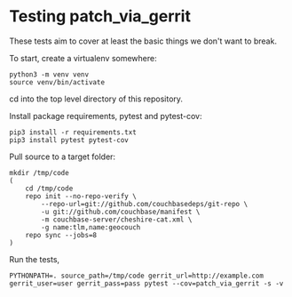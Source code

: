 # Testing patch_via_gerrit

These tests aim to cover at least the basic things we don't want to break.

To start, create a virtualenv somewhere:

```shell
python3 -m venv venv
source venv/bin/activate
```

cd into the top level directory of this repository.

Install package requirements, pytest and pytest-cov:

```shell
pip3 install -r requirements.txt
pip3 install pytest pytest-cov
```

Pull source to a target folder:

```shell
mkdir /tmp/code
(
    cd /tmp/code
    repo init --no-repo-verify \
        --repo-url=git://github.com/couchbasedeps/git-repo \
        -u git://github.com/couchbase/manifest \
        -m couchbase-server/cheshire-cat.xml \
        -g name:tlm,name:geocouch
    repo sync --jobs=8
)
```

Run the tests,

```shell
PYTHONPATH=. source_path=/tmp/code gerrit_url=http://example.com gerrit_user=user gerrit_pass=pass pytest --cov=patch_via_gerrit -s -v
```
